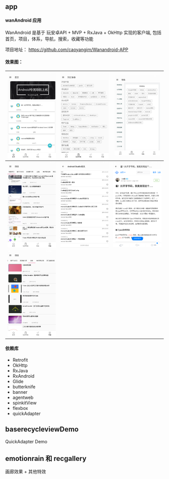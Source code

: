 ## app

#### wanAndroid 应用

WanAndroid 是基于 玩安卓API + MVP + RxJava + OkHttp 实现的客户端, 包括首页，项目，体系，导航，搜索，收藏等功能

项目地址： https://github.com/caoyangim/Wanandroid-APP 

#### 效果图：

| <img src="https://github.com/caoyangim/Wanandroid-APP/blob/master/screenshots/MuMu20191129153517.png?raw=true"  /> | <img src="https://github.com/caoyangim/Wanandroid-APP/blob/master/screenshots/MuMu20191129155252.png?raw=true"  /> | <img src="https://github.com/caoyangim/Wanandroid-APP/blob/master/screenshots/MuMu20191129155300.png?raw=true" style="zoom:25%;" />                             |
| :----------------------------------------------------------: | ------------------------------------------------------------ | ------------------------------------------------------------ |
| ![](https://github.com/caoyangim/Wanandroid-APP/blob/master/screenshots/MuMu20191129155321.png?raw=true) | ![](https://github.com/caoyangim/Wanandroid-APP/blob/master/screenshots/MuMu20191129155355.png?raw=true) | ![](https://github.com/caoyangim/Wanandroid-APP/blob/master/screenshots/MuMu20191129160631.png?raw=true) |
| ![](https://github.com/caoyangim/Wanandroid-APP/blob/master/screenshots/MuMu20191129160708.png?raw=true) |                                                              |                                                              |



#### 依赖库

- Retrofit
- OkHttp
- RxJava
- RxAndroid
- Glide
- butterknife
- banner
- agentweb
- spinkitView
- flexbox
- quickAdapter

## baserecycleviewDemo

QuickAdapter Demo

## emotionrain 和 recgallery

画廊效果 + 其他特效
